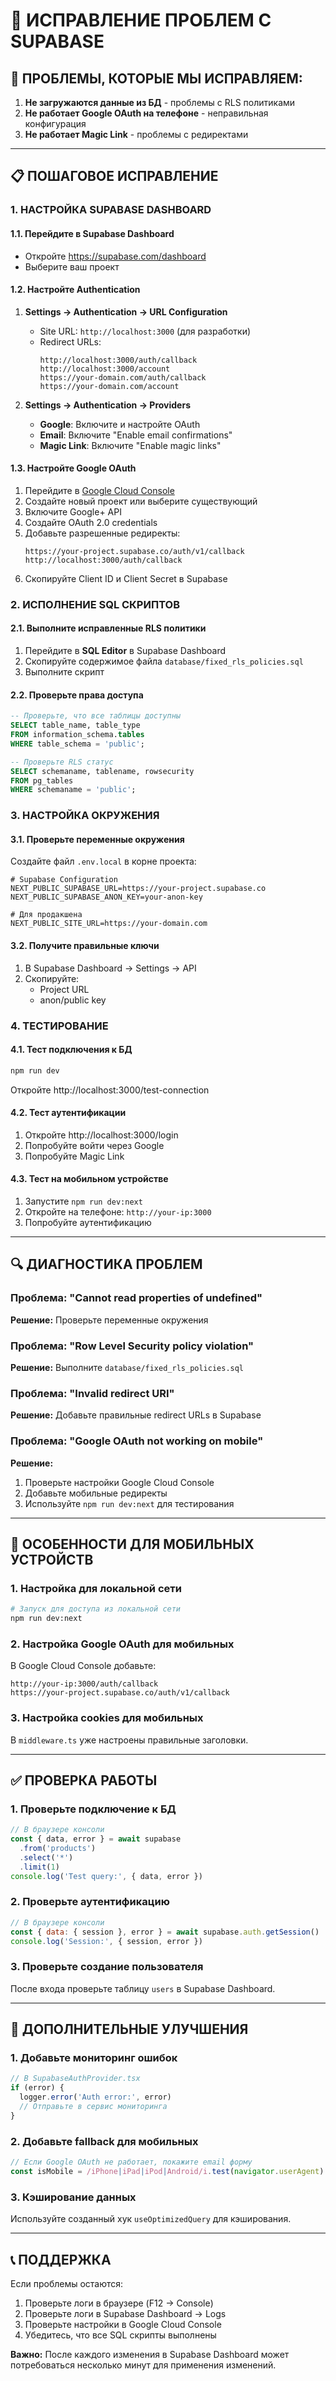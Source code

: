 # 🔧 ИСПРАВЛЕНИЕ ПРОБЛЕМ С SUPABASE

## 🚨 ПРОБЛЕМЫ, КОТОРЫЕ МЫ ИСПРАВЛЯЕМ:
1. **Не загружаются данные из БД** - проблемы с RLS политиками
2. **Не работает Google OAuth на телефоне** - неправильная конфигурация
3. **Не работает Magic Link** - проблемы с редиректами

---

## 📋 ПОШАГОВОЕ ИСПРАВЛЕНИЕ

### 1. НАСТРОЙКА SUPABASE DASHBOARD

#### 1.1. Перейдите в Supabase Dashboard
- Откройте https://supabase.com/dashboard
- Выберите ваш проект

#### 1.2. Настройте Authentication
1. **Settings → Authentication → URL Configuration**
   - Site URL: `http://localhost:3000` (для разработки)
   - Redirect URLs: 
     ```
     http://localhost:3000/auth/callback
     http://localhost:3000/account
     https://your-domain.com/auth/callback
     https://your-domain.com/account
     ```

2. **Settings → Authentication → Providers**
   - **Google**: Включите и настройте OAuth
   - **Email**: Включите "Enable email confirmations"
   - **Magic Link**: Включите "Enable magic links"

#### 1.3. Настройте Google OAuth
1. Перейдите в [Google Cloud Console](https://console.cloud.google.com/)
2. Создайте новый проект или выберите существующий
3. Включите Google+ API
4. Создайте OAuth 2.0 credentials
5. Добавьте разрешенные редиректы:
   ```
   https://your-project.supabase.co/auth/v1/callback
   http://localhost:3000/auth/callback
   ```
6. Скопируйте Client ID и Client Secret в Supabase

### 2. ИСПОЛНЕНИЕ SQL СКРИПТОВ

#### 2.1. Выполните исправленные RLS политики
1. Перейдите в **SQL Editor** в Supabase Dashboard
2. Скопируйте содержимое файла `database/fixed_rls_policies.sql`
3. Выполните скрипт

#### 2.2. Проверьте права доступа
```sql
-- Проверьте, что все таблицы доступны
SELECT table_name, table_type 
FROM information_schema.tables 
WHERE table_schema = 'public';

-- Проверьте RLS статус
SELECT schemaname, tablename, rowsecurity 
FROM pg_tables 
WHERE schemaname = 'public';
```

### 3. НАСТРОЙКА ОКРУЖЕНИЯ

#### 3.1. Проверьте переменные окружения
Создайте файл `.env.local` в корне проекта:

```env
# Supabase Configuration
NEXT_PUBLIC_SUPABASE_URL=https://your-project.supabase.co
NEXT_PUBLIC_SUPABASE_ANON_KEY=your-anon-key

# Для продакшена
NEXT_PUBLIC_SITE_URL=https://your-domain.com
```

#### 3.2. Получите правильные ключи
1. В Supabase Dashboard → Settings → API
2. Скопируйте:
   - Project URL
   - anon/public key

### 4. ТЕСТИРОВАНИЕ

#### 4.1. Тест подключения к БД
```bash
npm run dev
```
Откройте http://localhost:3000/test-connection

#### 4.2. Тест аутентификации
1. Откройте http://localhost:3000/login
2. Попробуйте войти через Google
3. Попробуйте Magic Link

#### 4.3. Тест на мобильном устройстве
1. Запустите `npm run dev:next`
2. Откройте на телефоне: `http://your-ip:3000`
3. Попробуйте аутентификацию

---

## 🔍 ДИАГНОСТИКА ПРОБЛЕМ

### Проблема: "Cannot read properties of undefined"
**Решение:** Проверьте переменные окружения

### Проблема: "Row Level Security policy violation"
**Решение:** Выполните `database/fixed_rls_policies.sql`

### Проблема: "Invalid redirect URI"
**Решение:** Добавьте правильные redirect URLs в Supabase

### Проблема: "Google OAuth not working on mobile"
**Решение:** 
1. Проверьте настройки Google Cloud Console
2. Добавьте мобильные редиректы
3. Используйте `npm run dev:next` для тестирования

---

## 📱 ОСОБЕННОСТИ ДЛЯ МОБИЛЬНЫХ УСТРОЙСТВ

### 1. Настройка для локальной сети
```bash
# Запуск для доступа из локальной сети
npm run dev:next
```

### 2. Настройка Google OAuth для мобильных
В Google Cloud Console добавьте:
```
http://your-ip:3000/auth/callback
https://your-project.supabase.co/auth/v1/callback
```

### 3. Настройка cookies для мобильных
В `middleware.ts` уже настроены правильные заголовки.

---

## ✅ ПРОВЕРКА РАБОТЫ

### 1. Проверьте подключение к БД
```javascript
// В браузере консоли
const { data, error } = await supabase
  .from('products')
  .select('*')
  .limit(1)
console.log('Test query:', { data, error })
```

### 2. Проверьте аутентификацию
```javascript
// В браузере консоли
const { data: { session }, error } = await supabase.auth.getSession()
console.log('Session:', { session, error })
```

### 3. Проверьте создание пользователя
После входа проверьте таблицу `users` в Supabase Dashboard.

---

## 🚀 ДОПОЛНИТЕЛЬНЫЕ УЛУЧШЕНИЯ

### 1. Добавьте мониторинг ошибок
```javascript
// В SupabaseAuthProvider.tsx
if (error) {
  logger.error('Auth error:', error)
  // Отправьте в сервис мониторинга
}
```

### 2. Добавьте fallback для мобильных
```javascript
// Если Google OAuth не работает, покажите email форму
const isMobile = /iPhone|iPad|iPod|Android/i.test(navigator.userAgent)
```

### 3. Кэширование данных
Используйте созданный хук `useOptimizedQuery` для кэширования.

---

## 📞 ПОДДЕРЖКА

Если проблемы остаются:
1. Проверьте логи в браузере (F12 → Console)
2. Проверьте логи в Supabase Dashboard → Logs
3. Проверьте настройки в Google Cloud Console
4. Убедитесь, что все SQL скрипты выполнены

**Важно:** После каждого изменения в Supabase Dashboard может потребоваться несколько минут для применения изменений. 